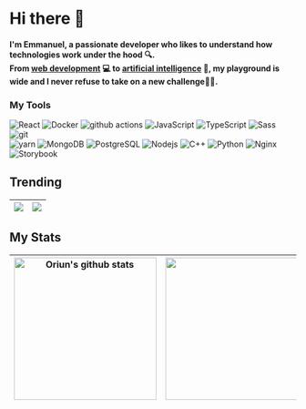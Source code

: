 <h1> Hi there 👋 </h1> 

<h4>I'm Emmanuel, a passionate developer who likes to understand how technologies work under the hood 🔍.<br/>
  From <a href="./Web.md">web development</a> 💻 to <a href="AI.md">artificial intelligence</a> 🤖, my playground is wide and I never refuse to take on a new challenge💪🔥.</h4>

<h3>My Tools</h3>
<p>
  <img alt="React" src="https://img.shields.io/badge/-React-45b8d8?style=flat-square&logo=react&logoColor=white" />
  <img alt="Docker" src="https://img.shields.io/badge/-Docker-46a2f1?style=flat-square&logo=docker&logoColor=white" />
  <img alt="github actions" src="https://img.shields.io/badge/-Github_Actions-2088FF?style=flat-square&logo=github-actions&logoColor=white" />
  <img alt="JavaScript" src="https://img.shields.io/badge/-JavaScript-EAD41C?style=flat-square&logo=javascript&logoColor=white" />
  <img alt="TypeScript" src="https://img.shields.io/badge/-TypeScript-007ACC?style=flat-square&logo=typescript&logoColor=white" />
  <img alt="Sass" src="https://img.shields.io/badge/-Sass-CC6699?style=flat-square&logo=sass&logoColor=white" />
  <img alt="git" src="https://img.shields.io/badge/-Git-F05032?style=flat-square&logo=git&logoColor=white" /><br/>
  <img alt="yarn" src="https://img.shields.io/badge/-Yarn-2C8EBB?style=flat-square&logo=yarn&logoColor=white" />
  <img alt="MongoDB" src="https://img.shields.io/badge/-MongoDB-13aa52?style=flat-square&logo=mongodb&logoColor=white" />
  <img alt="PostgreSQL" src="https://img.shields.io/badge/-PostgreSQL-336791?style=flat-square&logo=postgresql&logoColor=white" />
  <img alt="Nodejs" src="https://img.shields.io/badge/-Nodejs-43853d?style=flat-square&logo=Node.js&logoColor=white" />
  <img alt="C++" src="https://img.shields.io/badge/-C++-005494?style=flat-square&logo=cplusplus&logoColor=white" />
  <img alt="Python" src="https://img.shields.io/badge/-Python-366996?style=flat-square&logo=python&logoColor=white" />
  <img alt="Nginx" src="https://img.shields.io/badge/-Nginx-009137?style=flat-square&logo=nginx&logoColor=white" />
  <img alt="Storybook" src="https://img.shields.io/badge/-Storybook-f2437e?style=flat-square&logo=storybook&logoColor=white" />
</p>

<h2>Trending</h2>

| <img src="https://github-readme-stats.vercel.app/api/pin/?username=Oriun&repo=leetcode-problems" /> | <img src="https://github-readme-stats.vercel.app/api/pin/?username=Oriun&repo=Portfolio" /> |
| ------------- | ------------- |

<h2>My Stats</h2>

| <img align="center" height="250" src="https://github-readme-stats.vercel.app/api?username=Oriun&show_icons=true&include_all_commits=true&theme=buefy&hide_border=true" alt="Oriun's github stats" /> | <img height="250" align="center" src="https://github-readme-stats.vercel.app/api/top-langs/?username=Oriun&layout=compact&theme=buefy&hide_border=true" /> |
| ------------- | ------------- |

